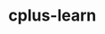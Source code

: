 <!--
 * @Author: cdtangchao
 * @Desc: 添加注释
 * @Date: 2022-11-17 11:03:59
 * @LastEditors: cdtangchao
 * @LastEditTime: 2022-11-17 11:04:19
-->
# cplus-learn